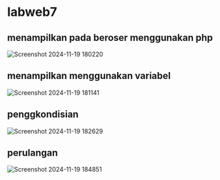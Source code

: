 # labweb7

## menampilkan pada beroser menggunakan php
![Screenshot 2024-11-19 180220](https://github.com/user-attachments/assets/b9cc5955-c78b-452e-98e0-4c2fab75eb43)

## menampilkan menggunakan variabel
![Screenshot 2024-11-19 181141](https://github.com/user-attachments/assets/080bbcd5-f59c-4cbc-afc0-469e9c26bef4)

## penggkondisian
![Screenshot 2024-11-19 182629](https://github.com/user-attachments/assets/50f9d2a7-607d-4d4c-998d-9327f222e460)

## perulangan 
![Screenshot 2024-11-19 184851](https://github.com/user-attachments/assets/d5fcdd6e-0aca-4ad8-8928-e6822f3570dc)
